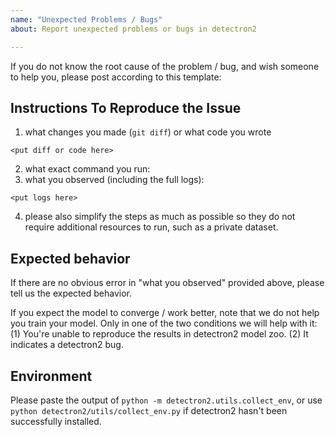 ```yaml
---
name: "Unexpected Problems / Bugs"
about: Report unexpected problems or bugs in detectron2

---
```


If you do not know the root cause of the problem / bug, and wish someone to help you, please
post according to this template:

## Instructions To Reproduce the Issue

1. what changes you made (`git diff`) or what code you wrote
```
<put diff or code here>
```
2. what exact command you run:
3. what you observed (including the full logs):
```
<put logs here>
```
4. please also simplify the steps as much as possible so they do not require additional resources to
	 run, such as a private dataset.

## Expected behavior

If there are no obvious error in "what you observed" provided above,
please tell us the expected behavior.

If you expect the model to converge / work better, note that we do not help you train your model.
Only in one of the two conditions we will help with it:
(1) You're unable to reproduce the results in detectron2 model zoo.
(2) It indicates a detectron2 bug.

## Environment

Please paste the output of `python -m detectron2.utils.collect_env`,
or use `python detectron2/utils/collect_env.py`
if detectron2 hasn't been successfully installed.
